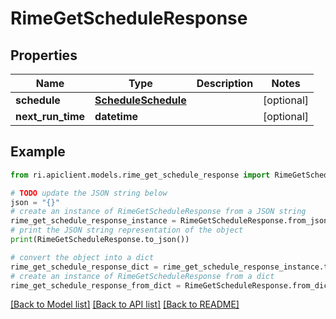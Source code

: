 # RimeGetScheduleResponse


## Properties

Name | Type | Description | Notes
------------ | ------------- | ------------- | -------------
**schedule** | [**ScheduleSchedule**](ScheduleSchedule.md) |  | [optional] 
**next_run_time** | **datetime** |  | [optional] 

## Example

```python
from ri.apiclient.models.rime_get_schedule_response import RimeGetScheduleResponse

# TODO update the JSON string below
json = "{}"
# create an instance of RimeGetScheduleResponse from a JSON string
rime_get_schedule_response_instance = RimeGetScheduleResponse.from_json(json)
# print the JSON string representation of the object
print(RimeGetScheduleResponse.to_json())

# convert the object into a dict
rime_get_schedule_response_dict = rime_get_schedule_response_instance.to_dict()
# create an instance of RimeGetScheduleResponse from a dict
rime_get_schedule_response_from_dict = RimeGetScheduleResponse.from_dict(rime_get_schedule_response_dict)
```
[[Back to Model list]](../README.md#documentation-for-models) [[Back to API list]](../README.md#documentation-for-api-endpoints) [[Back to README]](../README.md)

